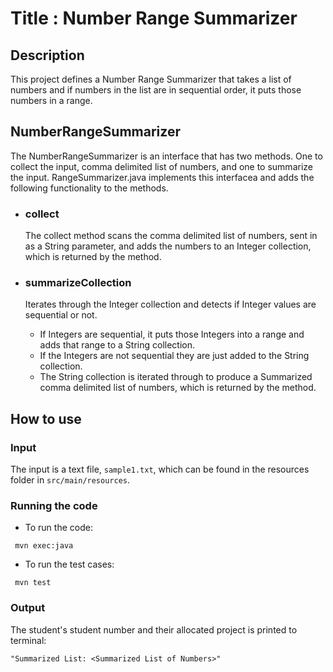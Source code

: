 # Title : Number Range Summarizer

## Description

This project defines a Number Range Summarizer that takes a list of numbers and if numbers in the list are in sequential order, it puts those numbers in a range.

## NumberRangeSummarizer
The NumberRangeSummarizer is an interface that has two methods.
One to collect the input, comma delimited list of numbers, and one to summarize the input. RangeSummarizer.java implements this interfacea and adds the following functionality to the methods.

* ### collect

    The collect method scans the comma delimited list of numbers, sent in as a String parameter, and adds the numbers to an Integer collection, which is returned by the method.

* ### summarizeCollection

    Iterates through the Integer collection and detects if Integer values are sequential or not.
    * If Integers are sequential, it puts those Integers into a range and adds that range to a String collection. 
    * If the Integers are not sequential they are just added 
    to the String collection.
    * The String collection is iterated through to produce a Summarized comma delimited list of numbers, which is returned by the method.


## How to use

### Input 

The input is a text file, `sample1.txt`, which can be found in the resources folder in `src/main/resources`.

### Running the code 

* To run the code:

```
 mvn exec:java
```
* To run the test cases:

```
 mvn test
```


### Output
The student's student number and their allocated project is printed to terminal:

```
"Summarized List: <Summarized List of Numbers>"
```